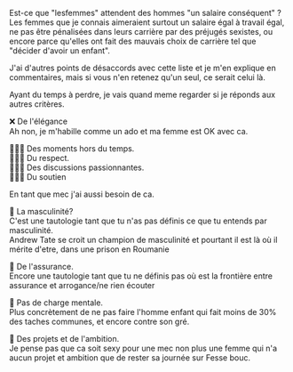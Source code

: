 Est-ce que "lesfemmes" attendent des hommes "un salaire conséquent" ?  
Les femmes que je connais aimeraient surtout un salaire égal à travail égal, ne pas être pénalisées dans leurs carrière par des préjugés sexistes, ou encore parce qu'elles ont fait des mauvais choix de carrière tel que "décider d'avoir un enfant".  
  
J'ai d'autres points de désaccords avec cette liste et je m'en explique en commentaires, mais si vous n'en retenez qu'un seul, ce serait celui là.  
  
Ayant du temps à perdre, je vais quand meme regarder si je réponds aux autres critères.  
  
❌ De l'élégance  
Ah non, je m'habille comme un ado et ma femme est OK avec ca.  
  
🤷🏻‍♂️ Des moments hors du temps.  
🤷🏻‍♂️ Du respect.  
🤷🏻‍♂️ Des discussions passionnantes.  
🤷🏻‍♂️ Du soutien  
  
En tant que mec j'ai aussi besoin de ca.  
  
🤔 La masculinité?  
C'est une tautologie tant que tu n'as pas définis ce que tu entends par masculinité.  
Andrew Tate se croit un champion de masculinité et pourtant il est là où il mérite d'etre, dans une prison en Roumanie  
  
🤔 De l'assurance.  
Encore une tautologie tant que tu ne définis pas où est la frontière entre assurance et arrogance/ne rien écouter  
  
🤔 Pas de charge mentale.  
Plus concrètement de ne pas faire l'homme enfant qui fait moins de 30% des taches communes, et encore contre son gré.  
  
🤔 Des projets et de l'ambition.  
Je pense pas que ca soit sexy pour une mec non plus une femme qui n'a aucun projet et ambition que de rester sa journée sur Fesse bouc.